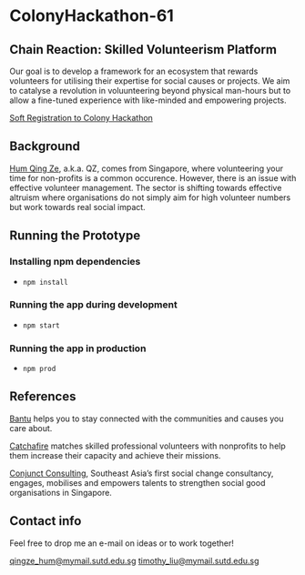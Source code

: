 # ColonyHackathon-61

## Chain Reaction: Skilled Volunteerism Platform

Our goal is to develop a framework for an ecosystem that rewards volunteers for utilising their expertise for social causes or projects. We aim to catalyse a revolution in voluunteering beyond physical man-hours but to allow a fine-tuned experience with like-minded and empowering projects.

[Soft Registration to Colony Hackathon](https://github.com/JoinColony/colonyHackathon/issues/61)

## Background   

[Hum Qing Ze](https://github.com/Fishbiscuit), a.k.a. QZ, comes from Singapore, where volunteering your time for non-profits is a common occurence. However, there is an issue with effective volunteer management. The sector is shifting towards effective altruism where organisations do not simply aim for high volunteer numbers but work towards real social impact.

## Running the Prototype
### Installing npm dependencies
* `npm install`

### Running the app during development
* `npm start`

### Running the app in production
* `npm prod`

## References

[Bantu](https://www.bantu.life) helps you to stay connected with the communities and causes you care about.

[Catchafire](https://www.catchafire.org) matches skilled professional volunteers with nonprofits to help them increase their capacity and achieve their missions.

[Conjunct Consulting](http://conjunctconsulting.org), Southeast Asia’s first social change consultancy, engages, mobilises and empowers talents to strengthen social good organisations in Singapore.

## Contact info

Feel free to drop me an e-mail on ideas or to work together!

qingze_hum@mymail.sutd.edu.sg
timothy_liu@mymail.sutd.edu.sg
